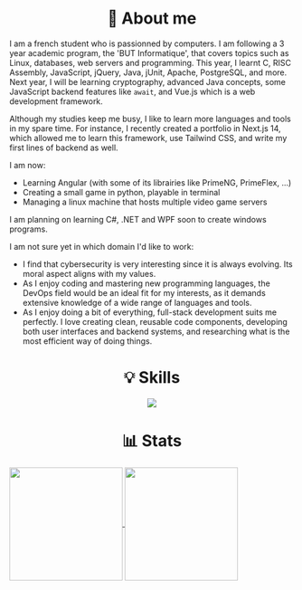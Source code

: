 <h1 align="center">
    👋 About me
</h1>

I am a french student who is passionned by computers. I am following a 3 year academic program, the 'BUT Informatique', that covers topics such as Linux, databases, web servers and programming. This year, I learnt C, RISC Assembly, JavaScript, jQuery, Java, jUnit, Apache, PostgreSQL, and more. Next year, I will be learning cryptography, advanced Java concepts, some JavaScript backend features like <code>await</code>, and Vue.js which is a web development framework.

Although my studies keep me busy, I like to learn more languages and tools in my spare time. For instance, I recently created a portfolio in Next.js 14, which allowed me to learn this framework, use Tailwind CSS, and write my first lines of backend as well.

I am now:
<ul>
    <li>Learning Angular (with some of its librairies like PrimeNG, PrimeFlex, ...)</li>
    <li>Creating a small game in python, playable in terminal</li>
    <li>Managing a linux machine that hosts multiple video game servers</li>
</ul>

I am planning on learning C#, .NET and WPF soon to create windows programs.

I am not sure yet in which domain I'd like to work:
<ul>
    <li>
        I find that cybersecurity is very interesting since it is always evolving. Its moral aspect aligns with my values.
    </li>
    <li>
        As I enjoy coding and mastering new programming languages, the DevOps field would be an ideal fit for my interests, as it demands extensive knowledge of a wide range of languages and tools.
    </li>
    <li>
        As I enjoy doing a bit of everything, full-stack development suits me perfectly. I love creating clean, reusable code components, developing both user interfaces and backend systems, and researching what is the most efficient way of doing things.
    </li>
</ul>

<h1 align="center">
    💡 Skills
</h1>

<p align="center">
    <img src="https://skillicons.dev/icons?i=py,java,jquery,c,postgres,html,css,tailwind,nextjs,js,ts,git,linux,bash,arch,ubuntu&perline=8" />
</p>

<h1 align="center">
    📊 Stats
</h1>

<a href="https://github.com/msamatdev/github-readme-stats">
  <img height=200 align="center" src="https://github-readme-stats.vercel.app/api?username=msamatdev&show_icons=true&theme=transparent&card_width=360" />
</a>
<a href="https://github.com/msamatdev/github-readme-stats">
  <img height=200 align="center" src="https://github-readme-stats-zeta-topaz-82.vercel.app/api/top-langs?username=msamatdev&layout=compact&langs_count=6&card_width=340&theme=transparent&hide=jupyter%20notebook" />
</a>